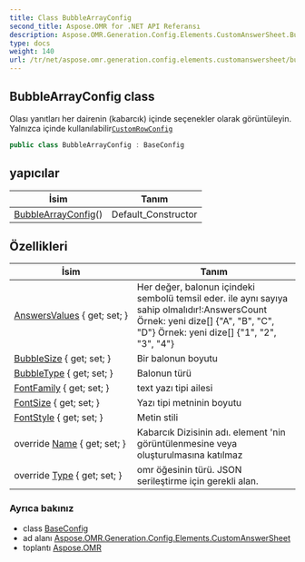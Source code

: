```yaml
---
title: Class BubbleArrayConfig
second_title: Aspose.OMR for .NET API Referansı
description: Aspose.OMR.Generation.Config.Elements.CustomAnswerSheet.BubbleArrayConfig sınıf. Olası yanıtları her dairenin kabarcık içinde seçenekler olarak görüntüleyin. Yalnızca içinde kullanılabilirCustomRowConfig
type: docs
weight: 140
url: /tr/net/aspose.omr.generation.config.elements.customanswersheet/bubblearrayconfig/
---
```

## BubbleArrayConfig class

Olası yanıtları her dairenin (kabarcık) içinde seçenekler olarak görüntüleyin. Yalnızca içinde kullanılabilir[`CustomRowConfig`](../customrowconfig/)

```csharp
public class BubbleArrayConfig : BaseConfig
```

## yapıcılar

| İsim | Tanım |
| --- | --- |
| [BubbleArrayConfig](bubblearrayconfig/)() | Default_Constructor |

## Özellikleri

| İsim | Tanım |
| --- | --- |
| [AnswersValues](../../aspose.omr.generation.config.elements.customanswersheet/bubblearrayconfig/answersvalues/) { get; set; } | Her değer, balonun içindeki sembolü temsil eder. ile aynı sayıya sahip olmalıdır!:AnswersCount Örnek: yeni dize[] {"A", "B", "C", "D"} Örnek: yeni dize[] {"1", "2", "3", "4"} |
| [BubbleSize](../../aspose.omr.generation.config.elements.customanswersheet/bubblearrayconfig/bubblesize/) { get; set; } | Bir balonun boyutu |
| [BubbleType](../../aspose.omr.generation.config.elements.customanswersheet/bubblearrayconfig/bubbletype/) { get; set; } | Balonun türü |
| [FontFamily](../../aspose.omr.generation.config.elements.customanswersheet/bubblearrayconfig/fontfamily/) { get; set; } | text yazı tipi ailesi |
| [FontSize](../../aspose.omr.generation.config.elements.customanswersheet/bubblearrayconfig/fontsize/) { get; set; } | Yazı tipi metninin boyutu |
| [FontStyle](../../aspose.omr.generation.config.elements.customanswersheet/bubblearrayconfig/fontstyle/) { get; set; } | Metin stili |
| override [Name](../../aspose.omr.generation.config.elements.customanswersheet/bubblearrayconfig/name/) { get; set; } | Kabarcık Dizisinin adı. element 'nin görüntülenmesine veya oluşturulmasına katılmaz |
| override [Type](../../aspose.omr.generation.config.elements.customanswersheet/bubblearrayconfig/type/) { get; set; } | omr öğesinin türü. JSON serileştirme için gerekli alan. |

### Ayrıca bakınız

* class [BaseConfig](../../aspose.omr.generation.config/baseconfig/)
* ad alanı [Aspose.OMR.Generation.Config.Elements.CustomAnswerSheet](../../aspose.omr.generation.config.elements.customanswersheet/)
* toplantı [Aspose.OMR](../../)


